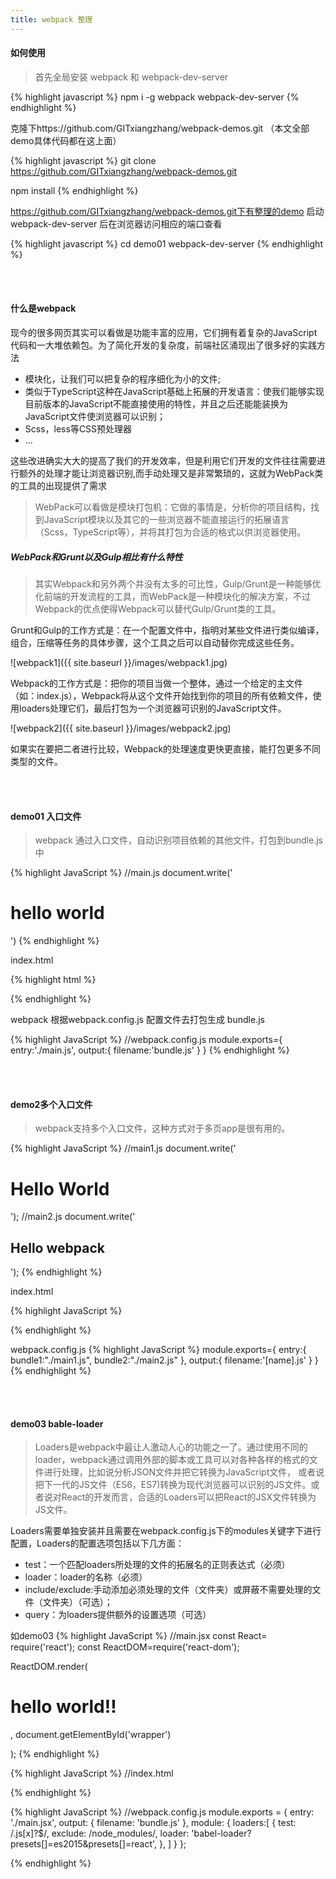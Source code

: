 ```yaml
---
title: webpack 整理
---
```


#### 如何使用

>首先全局安装 webpack 和 webpack-dev-server

{% highlight javascript %}
npm i -g webpack webpack-dev-server
{% endhighlight %}

克隆下https://github.com/GITxiangzhang/webpack-demos.git （本文全部demo具体代码都在这上面）

{% highlight javascript %}
git clone https://github.com/GITxiangzhang/webpack-demos.git

npm install
{% endhighlight %}

https://github.com/GITxiangzhang/webpack-demos.git下有整理的demo
启动webpack-dev-server 后在浏览器访问相应的端口查看

{% highlight javascript %}
cd demo01
webpack-dev-server
{% endhighlight %}


<br/><br/>
#### 什么是webpack
现今的很多网页其实可以看做是功能丰富的应用，它们拥有着复杂的JavaScript代码和一大堆依赖包。为了简化开发的复杂度，前端社区涌现出了很多好的实践方法

* 模块化，让我们可以把复杂的程序细化为小的文件;
* 类似于TypeScript这种在JavaScript基础上拓展的开发语言：使我们能够实现目前版本的JavaScript不能直接使用的特性，并且之后还能能装换为JavaScript文件使浏览器可以识别；
* Scss，less等CSS预处理器
* ...

这些改进确实大大的提高了我们的开发效率，但是利用它们开发的文件往往需要进行额外的处理才能让浏览器识别,而手动处理又是非常繁琐的，这就为WebPack类的工具的出现提供了需求

>WebPack可以看做是模块打包机：它做的事情是，分析你的项目结构，找到JavaScript模块以及其它的一些浏览器不能直接运行的拓展语言（Scss，TypeScript等），并将其打包为合适的格式以供浏览器使用。

##### WebPack和Grunt以及Gulp相比有什么特性
>其实Webpack和另外两个并没有太多的可比性，Gulp/Grunt是一种能够优化前端的开发流程的工具，而WebPack是一种模块化的解决方案，不过Webpack的优点使得Webpack可以替代Gulp/Grunt类的工具。

Grunt和Gulp的工作方式是：在一个配置文件中，指明对某些文件进行类似编译，组合，压缩等任务的具体步骤，这个工具之后可以自动替你完成这些任务。

![webpack1]({{ site.baseurl }}/images/webpack1.jpg)

Webpack的工作方式是：把你的项目当做一个整体，通过一个给定的主文件（如：index.js），Webpack将从这个文件开始找到你的项目的所有依赖文件，使用loaders处理它们，最后打包为一个浏览器可识别的JavaScript文件。

![webpack2]({{ site.baseurl }}/images/webpack2.jpg)

如果实在要把二者进行比较，Webpack的处理速度更快更直接，能打包更多不同类型的文件。


<br/><br/>
#### demo01 入口文件
>webpack 通过入口文件，自动识别项目依赖的其他文件，打包到bundle.js中

{% highlight JavaScript %}
//main.js
document.write('<h1>hello world</h1>')
{% endhighlight %}

index.html

{% highlight html %}
<html>
  <body>
    <script type="text/javascript" src="bundle.js"></script>
  </body>
</html>
{% endhighlight %}

webpack 根据webpack.config.js 配置文件去打包生成 bundle.js

{% highlight JavaScript %}
//webpack.config.js
module.exports={
  entry:'./main.js',
  output:{
  filename:'bundle.js'
  }
}
{% endhighlight %}


<br/><br/>
#### demo2多个入口文件
>webpack支持多个入口文件，这种方式对于多页app是很有用的。

{% highlight JavaScript %}
//main1.js
document.write('<h1>Hello World</h1>');
//main2.js
document.write('<h2>Hello webpack</h2>');
{% endhighlight %}

index.html

{% highlight JavaScript %}
<html>
  <body>
    <script src="bundle1.js"></script>
    <script src="bundle2.js"></script>
  </body>
</html>
{% endhighlight %}

webpack.config.js
{% highlight JavaScript %}
module.exports={
  entry:{
  bundle1:"./main1.js",
  bundle2:"./main2.js"
  },
  output:{
  filename:'[name].js'
  }
}
{% endhighlight %}


<br/><br/>
#### demo03 bable-loader
>Loaders是webpack中最让人激动人心的功能之一了。通过使用不同的loader，webpack通过调用外部的脚本或工具可以对各种各样的格式的文件进行处理，比如说分析JSON文件并把它转换为JavaScript文件，
或者说把下一代的JS文件（ES6，ES7)转换为现代浏览器可以识别的JS文件。或者说对React的开发而言，合适的Loaders可以把React的JSX文件转换为JS文件。

Loaders需要单独安装并且需要在webpack.config.js下的modules关键字下进行配置，Loaders的配置选项包括以下几方面：

* test：一个匹配loaders所处理的文件的拓展名的正则表达式（必须）
* loader：loader的名称（必须）
* include/exclude:手动添加必须处理的文件（文件夹）或屏蔽不需要处理的文件（文件夹）（可选）；
* query：为loaders提供额外的设置选项（可选）

如demo03
{% highlight JavaScript %}
//main.jsx
const React= require('react');
const ReactDOM=require('react-dom');

ReactDOM.render(
    <h1>hello world!!</h1>,
    document.getElementById('wrapper')

);
{% endhighlight %}

{% highlight JavaScript %}
//index.html
<html>
  <body>
    <div id="wrapper"></div>
    <script src="bundle.js"></script>
  </body>
</html>

{% endhighlight %}

{% highlight JavaScript %}
//webpack.config.js
module.exports = {
  entry: './main.jsx',
  output: {
    filename: 'bundle.js'
  },
  module: {
    loaders:[
      {
        test: /\.js[x]?$/,
        exclude: /node_modules/,
        loader: 'babel-loader?presets[]=es2015&presets[]=react',
      },
    ]
  }
};

{% endhighlight %}







